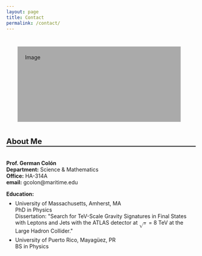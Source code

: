 ```yaml
---
layout: page
title: Contact
permalink: /contact/
---
```


<div class="page-lcolumn" >
  <div style="height:160px; padding: 20px; background-color: #aaa; margin: 40px 40px 40px 30px;"> Image
  </div>
</div>
<div class="page-rcolumn" >
  <div style="font-size: 1.25rem; margin-bottom: .5rem; font-weight: bold; border-bottom: 2px solid;">
    About Me
  </div>

  <div style="padding-top: .9em;">
    <p> <b>Prof. German Col&#243;n</b> <br>
        <b>Department:</b> Science &#38; Mathematics <br>
        <b>Office:</b> HA-314A <br>
        <b>email:</b> gcolon@maritime.edu
    </p>
    <p> <b>Education:</b> <br>
      <ul style="margin-top: -.4em">
        <li> University of Massachusetts, Amherst, MA <br>
	     PhD in Physics <br>
	     Dissertation: "Search for TeV-Scale Gravity Signatures in Final States with Leptons and Jets with the ATLAS detector at <math><msqrt><mi>s</mi></msqrt></math> = 8 TeV at the Large Hadron Collider."
	</li>
        <li style="margin-top: .5em;"> University of Puerto Rico, Mayag&#252;ez, PR <br>
	     BS in Physics
	</li>
      </ul>
    </p>
  </div>
</div>
